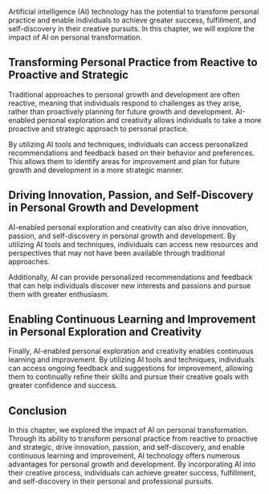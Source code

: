 
Artificial intelligence (AI) technology has the potential to transform personal practice and enable individuals to achieve greater success, fulfillment, and self-discovery in their creative pursuits. In this chapter, we will explore the impact of AI on personal transformation.

Transforming Personal Practice from Reactive to Proactive and Strategic
-----------------------------------------------------------------------

Traditional approaches to personal growth and development are often reactive, meaning that individuals respond to challenges as they arise, rather than proactively planning for future growth and development. AI-enabled personal exploration and creativity allows individuals to take a more proactive and strategic approach to personal practice.

By utilizing AI tools and techniques, individuals can access personalized recommendations and feedback based on their behavior and preferences. This allows them to identify areas for improvement and plan for future growth and development in a more strategic manner.

Driving Innovation, Passion, and Self-Discovery in Personal Growth and Development
----------------------------------------------------------------------------------

AI-enabled personal exploration and creativity can also drive innovation, passion, and self-discovery in personal growth and development. By utilizing AI tools and techniques, individuals can access new resources and perspectives that may not have been available through traditional approaches.

Additionally, AI can provide personalized recommendations and feedback that can help individuals discover new interests and passions and pursue them with greater enthusiasm.

Enabling Continuous Learning and Improvement in Personal Exploration and Creativity
-----------------------------------------------------------------------------------

Finally, AI-enabled personal exploration and creativity enables continuous learning and improvement. By utilizing AI tools and techniques, individuals can access ongoing feedback and suggestions for improvement, allowing them to continually refine their skills and pursue their creative goals with greater confidence and success.

Conclusion
----------

In this chapter, we explored the impact of AI on personal transformation. Through its ability to transform personal practice from reactive to proactive and strategic, drive innovation, passion, and self-discovery, and enable continuous learning and improvement, AI technology offers numerous advantages for personal growth and development. By incorporating AI into their creative process, individuals can achieve greater success, fulfillment, and self-discovery in their personal and professional pursuits.
